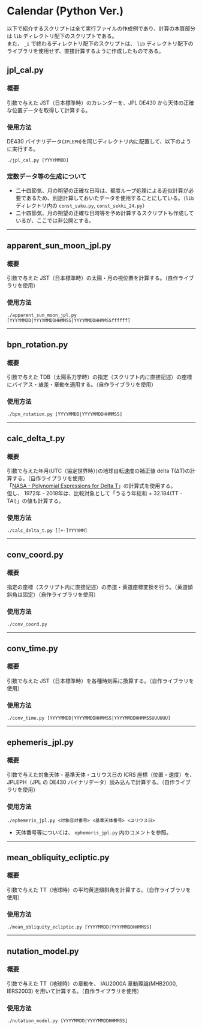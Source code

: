 Calendar (Python Ver.)
======================

以下で紹介するスクリプトは全て実行ファイルの作成例であり、計算の本質部分は `lib` ディレクトリ配下のスクリプトである。  
また、 `_i` で終わるディレクトリ配下のスクリプトは、 `lib` ディレクトリ配下のライブラリを使用せず、直接計算するように作成したものである。

jpl_cal.py
----------

### 概要

引数で与えた JST（日本標準時）のカレンダーを、JPL DE430 から天体の正確な位置データを取得して計算する。

### 使用方法

DE430 バイナリデータ(`JPLEPH`)を同じディレクトリ内に配置して、以下のように実行する。

`./jpl_cal.py [YYYYMMDD]`

### 定数データ等の生成について

* 二十四節気、月の朔望の正確な日時は、都度ループ処理による近似計算が必要であるため、別途計算しておいたデータを使用することにしている。（`lib` ディレクトリ内の `const_saku.py`, `const_sekki_24.py`）
* 二十四節気、月の朔望の正確な日時等を予め計算するスクリプトも作成しているが、ここでは非公開とする。

---

apparent_sun_moon_jpl.py
------------------------

### 概要

引数で与えた JST（日本標準時）の太陽・月の視位置を計算する。（自作ライブラリを使用）

### 使用方法

`./apparent_sun_moon_jpl.py [YYYYMMDD|YYYYMMDDHHMMSS|YYYYMMDDHHMMSSffffff]`

---

bpn_rotation.py
---------------

### 概要

引数で与えた TDB（太陽系力学時）の指定（スクリプト内に直接記述）の座標にバイアス・歳差・章動を適用する。（自作ライブラリを使用）

### 使用方法

`./bpn_rotation.py [YYYYMMDD|YYYYMMDDHHMMSS]`

---

calc_delta_t.py
---------------

### 概要

引数で与えた年月(UTC（協定世界時）)の地球自転速度の補正値 delta T(ΔT)の計算する。（自作ライブラリを使用）  
「[NASA - Polynomial Expressions for Delta T](http://eclipse.gsfc.nasa.gov/SEcat5/deltatpoly.html)」の計算式を使用する。  
但し、 1972年 - 2018年は、比較対象として「うるう年総和 + 32.184(TT - TAI)」の値も計算する。

### 使用方法

`./calc_delta_t.py [[+-]YYYYMM]`

---

conv_coord.py
-------------

### 概要

指定の座標（スクリプト内に直接記述）の赤道・黄道座標変換を行う。（黄道傾斜角は固定）（自作ライブラリを使用）

### 使用方法

`./conv_coord.py`

---

conv_time.py
------------

### 概要

引数で与えた JST（日本標準時）を各種時刻系に換算する。（自作ライブラリを使用）

### 使用方法

`./conv_time.py [YYYYMMDD|YYYYMMDDHHMMSS|YYYYMMDDHHMMSSUUUUUU]`

---

ephemeris_jpl.py
----------------

### 概要

引数で与えた対象天体・基準天体・ユリウス日の ICRS 座標（位置・速度）を、JPLEPH（JPL の DE430 バイナリデータ）読み込んで計算する。（自作ライブラリを使用）

### 使用方法

`./ephemeris_jpl.py <対象店対番号> <基準天体番号> <ユリウス日>`

* 天体番号等については、 `ephemeris_jpl.py` 内のコメントを参照。

---

mean_obliquity_ecliptic.py
--------------------------

### 概要

引数で与えた TT（地球時）の平均黄道傾斜角を計算する。（自作ライブラリを使用）

### 使用方法

`./mean_obliquity_ecliptic.py [YYYYMMDD|YYYYMMDDHHMMSS]`

---

nutation_model.py
-----------------

### 概要

引数で与えた TT（地球時）の章動を、 IAU2000A 章動理論(MHB2000, IERS2003) を用いて計算する。（自作ライブラリを使用）

### 使用方法

`./nutation_model.py [YYYYMMDD|YYYYMMDDHHMMSS]`

